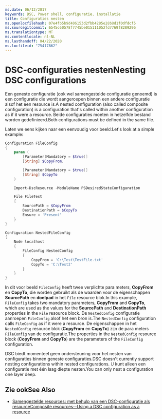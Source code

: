 ```yaml
---
ms.date: 06/12/2017
keywords: DSC, Power shell, configuratie, installatie
title: Configuraties nesten
ms.openlocfilehash: 07e4fb5b9d406153d2fbb4285e28b8d1f0dfdcf5
ms.sourcegitcommit: 6545c60578f7745be015111052fd7769f8289296
ms.translationtype: MT
ms.contentlocale: nl-NL
ms.lasthandoff: 04/22/2020
ms.locfileid: "75417862"
---
```

# <a name="nesting-dsc-configurations"></a><span data-ttu-id="1c7cb-103">DSC-configuraties nesten</span><span class="sxs-lookup"><span data-stu-id="1c7cb-103">Nesting DSC configurations</span></span>

<span data-ttu-id="1c7cb-104">Een geneste configuratie (ook wel samengestelde configuratie genoemd) is een configuratie die wordt aangeroepen binnen een andere configuratie alsof het een resource is.</span><span class="sxs-lookup"><span data-stu-id="1c7cb-104">A nested configuration (also called composite configuration) is a configuration that's called within another configuration as if it were a resource.</span></span> <span data-ttu-id="1c7cb-105">Beide configuraties moeten in hetzelfde bestand worden gedefinieerd.</span><span class="sxs-lookup"><span data-stu-id="1c7cb-105">Both configurations must be defined in the same file.</span></span>

<span data-ttu-id="1c7cb-106">Laten we eens kijken naar een eenvoudig voor beeld:</span><span class="sxs-lookup"><span data-stu-id="1c7cb-106">Let's look at a simple example:</span></span>

```powershell
Configuration FileConfig
{
    param (
        [Parameter(Mandatory = $true)]
        [String] $CopyFrom,

        [Parameter(Mandatory = $true)]
        [String] $CopyTo
    )

    Import-DscResource -ModuleName PSDesiredStateConfiguration

    File FileTest
    {
        SourcePath = $CopyFrom
        DestinationPath = $CopyTo
        Ensure = 'Present'
    }
}

Configuration NestedFileConfig
{
    Node localhost
    {
        FileConfig NestedConfig
        {
            CopyFrom = 'C:\Test\TestFile.txt'
            CopyTo = 'C:\Test2'
        }
    }
}
```

<span data-ttu-id="1c7cb-107">In dit voor beeld `FileConfig` heeft twee verplichte para meters, **CopyFrom** en **CopyTo**, die worden gebruikt als de waarden voor de eigenschappen **SourcePath** en **doelpad** in het `File` resource blok.</span><span class="sxs-lookup"><span data-stu-id="1c7cb-107">In this example, `FileConfig` takes two mandatory parameters, **CopyFrom** and **CopyTo**, which are used as the values for the **SourcePath** and **DestinationPath** properties in the `File` resource block.</span></span> <span data-ttu-id="1c7cb-108">De `NestedConfig` configuratie aanroepen `FileConfig` alsof het een bron is.</span><span class="sxs-lookup"><span data-stu-id="1c7cb-108">The `NestedConfig` configuration calls `FileConfig` as if it were a resource.</span></span> <span data-ttu-id="1c7cb-109">De eigenschappen in het `NestedConfig` resource blok (**CopyFrom** en **CopyTo**) zijn de para meters `FileConfig` van de configuratie.</span><span class="sxs-lookup"><span data-stu-id="1c7cb-109">The properties in the `NestedConfig` resource block (**CopyFrom** and **CopyTo**) are the parameters of the `FileConfig` configuration.</span></span>

<span data-ttu-id="1c7cb-110">DSC biedt momenteel geen ondersteuning voor het nesten van configuraties binnen geneste configuraties.</span><span class="sxs-lookup"><span data-stu-id="1c7cb-110">DSC doesn't currently support nesting configurations within nested configurations.</span></span> <span data-ttu-id="1c7cb-111">U kunt alleen een configuratie met één laag diepte nesten.</span><span class="sxs-lookup"><span data-stu-id="1c7cb-111">You can only nest a configuration one layer deep.</span></span>

## <a name="see-also"></a><span data-ttu-id="1c7cb-112">Zie ook</span><span class="sxs-lookup"><span data-stu-id="1c7cb-112">See Also</span></span>

- [<span data-ttu-id="1c7cb-113">Samengestelde resources: met behulp van een DSC-configuratie als resource</span><span class="sxs-lookup"><span data-stu-id="1c7cb-113">Composite resources--Using a DSC configuration as a resource</span></span>](../resources/authoringResourceComposite.md)